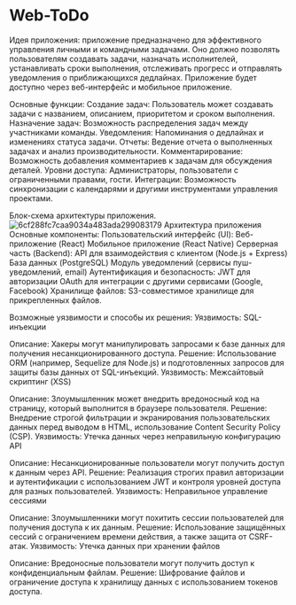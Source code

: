 # Web-ToDo
Идея приложения:
приложение предназначено для эффективного управления личными и командными задачами. Оно должно позволять пользователям 
создавать задачи, назначать исполнителей, устанавливать сроки выполнения, отслеживать прогресс и отправлять 
уведомления о приближающихся дедлайнах. Приложение будет доступно через веб-интерфейс и мобильное приложение.

Основные функции:
Создание задач: Пользователь может создавать задачи с названием, описанием, приоритетом и сроком выполнения.
Назначение задач: Возможность распределения задач между участниками команды.
Уведомления: Напоминания о дедлайнах и изменениях статуса задачи.
Отчеты: Ведение отчета о выполненных задачах и анализ производительности.
Комментарирование: Возможность добавления комментариев к задачам для обсуждения деталей.
Уровни доступа: Администраторы, пользователи с ограниченными правами, гости.
Интеграции: Возможность синхронизации с календарями и другими инструментами управления проектами.

Блок-схема архитектуры приложения.
![6cf288fc7caa9034a483ada299083179](https://github.com/user-attachments/assets/5057c90d-a5e6-4ac0-9bcc-cd07d45a4150)
Архитектура приложения
Основные компоненты:
Пользовательский интерфейс (UI):
Веб-приложение (React)
Мобильное приложение (React Native)
Серверная часть (Backend):
API для взаимодействия с клиентом (Node.js + Express)
База данных (PostgreSQL)
Модуль уведомлений (сервисы пуш-уведомлений, email)
Аутентификация и безопасность:
JWT для авторизации
OAuth для интеграции с другими сервисами (Google, Facebook)
Хранилище файлов: S3-совместимое хранилище для прикрепленных файлов.


Возможные уязвимости и способы их решения:
Уязвимость: SQL-инъекции

Описание: Хакеры могут манипулировать запросами к базе данных для получения несанкционированного доступа.
Решение: Использование ORM (например, Sequelize для Node.js) и подготовленных запросов для защиты базы данных от SQL-инъекций.
Уязвимость: Межсайтовый скриптинг (XSS)

Описание: Злоумышленник может внедрить вредоносный код на страницу, который выполнится в браузере пользователя.
Решение: Внедрение строгой фильтрации и экранирования пользовательских данных перед выводом в HTML, использование Content Security Policy (CSP).
Уязвимость: Утечка данных через неправильную конфигурацию API

Описание: Несанкционированные пользователи могут получить доступ к данным через API.
Решение: Реализация строгих правил авторизации и аутентификации с использованием JWT и контроля уровней доступа для разных пользователей.
Уязвимость: Неправильное управление сессиями

Описание: Злоумышленники могут похитить сессии пользователей для получения доступа к их данным.
Решение: Использование защищённых сессий с ограничением времени действия, а также защита от CSRF-атак.
Уязвимость: Утечка данных при хранении файлов

Описание: Вредоносные пользователи могут получить доступ к конфиденциальным файлам.
Решение: Шифрование файлов и ограничение доступа к хранилищу данных с использованием токенов доступа.
